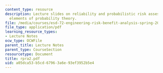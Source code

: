 ```yaml
---
content_type: resource
description: Lecture slides on reliability and probabilistic risk assessment, and
  elements of probability theory.
file: /media/courses/esd-72-engineering-risk-benefit-analysis-spring-2007/a05dca53b5cd67963a6e93ef3952b5e4_rpra2.pdf
file_type: application/pdf
learning_resource_types:
- Lecture Notes
ocw_type: OCWFile
parent_title: Lecture Notes
parent_type: CourseSection
resourcetype: Document
title: rpra2.pdf
uid: a05dca53-b5cd-6796-3a6e-93ef3952b5e4
---
```

